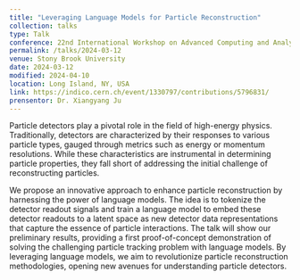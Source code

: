 ```yaml
---
title: "Leveraging Language Models for Particle Reconstruction"
collection: talks
type: Talk
conference: 22nd International Workshop on Advanced Computing and Analysis Techniques in Physics Research (ACAT 2024)
permalink: /talks/2024-03-12
venue: Stony Brook University
date: 2024-03-12
modified: 2024-04-10
location: Long Island, NY, USA
link: https://indico.cern.ch/event/1330797/contributions/5796831/
prensentor: Dr. Xiangyang Ju
---
```


Particle detectors play a pivotal role in the field of high-energy physics. Traditionally, detectors are characterized by their responses to various particle types, gauged through metrics such as energy or momentum resolutions. While these characteristics are instrumental in determining particle properties, they fall short of addressing the initial challenge of reconstructing particles.

We propose an innovative approach to enhance particle reconstruction by harnessing the power of language models. The idea is to tokenize the detector readout signals and train a language model to embed these detector readouts to a latent space as new detector data representations that capture the essence of particle interactions. The talk will show our preliminary results, providing a first proof-of-concept demonstration of solving the challenging particle tracking problem with language models. By leveraging language models, we aim to revolutionize particle reconstruction methodologies, opening new avenues for understanding particle detectors.
